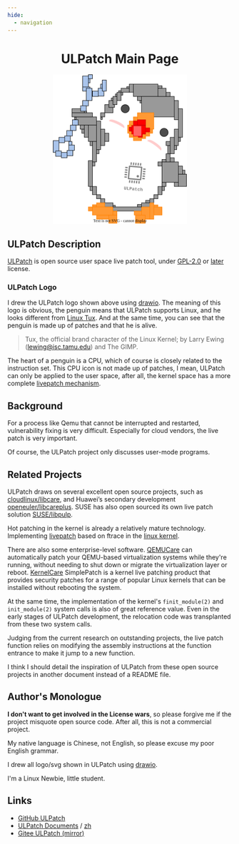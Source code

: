 ```yaml
---
hide:
  - navigation
---
```


<div align="center" markdown>

# ULPatch Main Page

<center>
	<a href="images/logo.drawio.svg">
		<img src="images/logo.drawio.svg" border=0 width=300>
	</a>
</center>

</div>

## ULPatch Description

[ULPatch](https://github.com/Rtoax/ulpatch) is open source user space live patch tool, under [GPL-2.0](https://www.gnu.org/licenses/old-licenses/gpl-2.0.html) or [later](https://www.gnu.org/licenses/gpl-3.0.html) license.


### ULPatch Logo

I drew the ULPatch logo shown above using [drawio](https://github.com/jgraph/drawio-desktop/releases). The meaning of this logo is obvious, the penguin means that ULPatch supports Linux, and he looks different from [Linux Tux](https://www.techrepublic.com/article/tux-a-brief-history-of-the-linux-mascot/). And at the same time, you can see that the penguin is made up of patches and that he is alive.

> Tux, the official brand character of the Linux Kernel; by Larry Ewing (lewing@isc.tamu.edu) and The GIMP.

The heart of a penguin is a CPU, which of course is closely related to the instruction set. This CPU icon is not made up of patches, I mean, ULPatch can only be applied to the user space, after all, the kernel space has a more complete [livepatch mechanism](https://docs.kernel.org/livepatch/livepatch.html).


## Background

For a process like Qemu that cannot be interrupted and restarted, vulnerability fixing is very difficult. Especially for cloud vendors, the live patch is very important.

Of course, the ULPatch project only discusses user-mode programs.


## Related Projects

ULPatch draws on several excellent open source projects, such as [cloudlinux/libcare](https://github.com/cloudlinux/libcare), and Huawei’s secondary development [openeuler/libcareplus](https://gitee.com/openeuler/libcareplus). SUSE has also open sourced its own live patch solution [SUSE/libpulp](https://github.com/SUSE/libpulp).

Hot patching in the kernel is already a relatively mature technology. Implementing [livepatch](https://docs.kernel.org/livepatch/livepatch.html) based on ftrace in the [linux kernel](https://github.com/torvalds/linux).

There are also some enterprise-level software. [QEMUCare](https://tuxcare.com/enterprise-live-patching-services/qemucare/) can automatically patch your QEMU-based virtualization systems while they're running, without needing to shut down or migrate the virtualization layer or reboot. [KernelCare](https://docs.tuxcare.com/live-patching-services/) SimplePatch is a kernel live patching product that provides security patches for a range of popular Linux kernels that can be installed without rebooting the system.

At the same time, the implementation of the kernel's `finit_module(2)` and `init_module(2)` system calls is also of great reference value. Even in the early stages of ULPatch development, the relocation code was transplanted from these two system calls.

Judging from the current research on outstanding projects, the live patch function relies on modifying the assembly instructions at the function entrance to make it jump to a new function.

I think I should detail the inspiration of ULPatch from these open source projects in another document instead of a README file.


## Author's Monologue

**I don't want to get involved in the License wars**, so please forgive me if the project misquote open source code. After all, this is not a commercial project.

My native language is Chinese, not English, so please excuse my poor English grammar.

I drew all logo/svg shown in ULPatch using [drawio](https://github.com/jgraph/drawio-desktop/releases).

I'm a Linux Newbie, little student.


## Links

- [GitHub ULPatch](https://github.com/Rtoax/ulpatch)
- [ULPatch Documents](https://rtoax.github.io/ulpatch/) / [zh](https://rtoax.github.io/ulpatch/zh/)
- [Gitee ULPatch (mirror)](https://gitee.com/rtoax/ulpatch)

